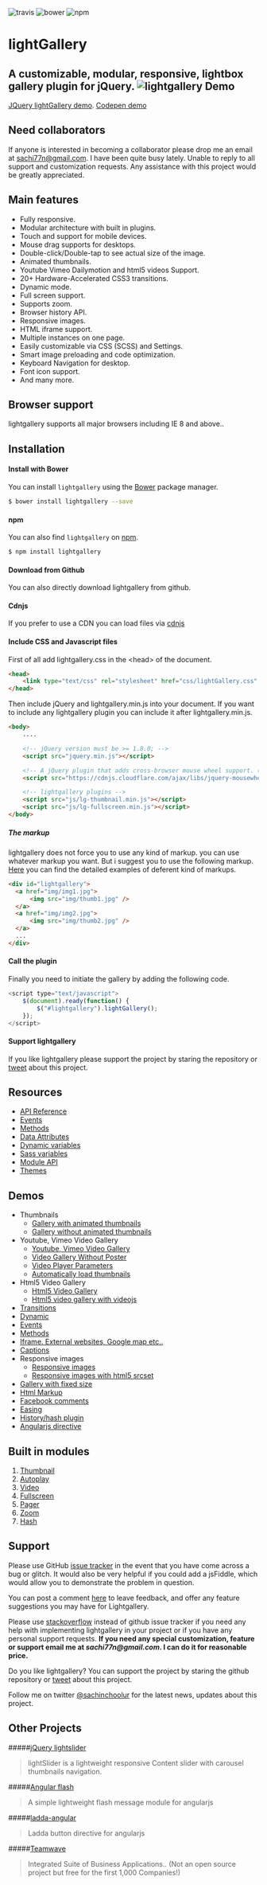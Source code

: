 ![travis](https://travis-ci.org/sachinchoolur/lightGallery.svg?branch=master)
![bower](https://img.shields.io/bower/v/lightgallery.svg)
![npm](https://img.shields.io/npm/v/lightgallery.svg)

# lightGallery
A customizable, modular, responsive, lightbox gallery plugin for jQuery.
![lightgallery](https://raw.githubusercontent.com/sachinchoolur/lightGallery/master/lib/lg.png)
Demo
---
[JQuery lightGallery demo](http://sachinchoolur.github.io/lightGallery/). [Codepen demo](http://codepen.io/sachinchoolur/details/QjLNMM/) 

Need collaborators 
---
If anyone is interested in becoming a collaborator please drop me an email at sachi77n@gmail.com.
I have been quite busy lately. Unable to reply to all support and customization requests. Any assistance with this project would be greatly appreciated.

Main features
---

* Fully responsive.
* Modular architecture with built in plugins.
* Touch and support for mobile devices.
* Mouse drag supports for desktops.
* Double-click/Double-tap to see actual size of the image.
* Animated thumbnails.
* Youtube Vimeo Dailymotion and html5 videos Support.
* 20+ Hardware-Accelerated CSS3 transitions.
* Dynamic mode.
* Full screen support.
* Supports zoom.
* Browser history API.
* Responsive images.
* HTML iframe support.
* Multiple instances on one page.
* Easily customizable via CSS (SCSS) and Settings.
* Smart image preloading and code optimization.
* Keyboard Navigation for desktop.
* Font icon support.
* And many more.
 
Browser support
---
lightgallery supports all major browsers including IE 8 and above..


Installation
---
#### Install with Bower

You can install ```lightgallery``` using the [Bower](http://bower.io) package manager.

```sh
$ bower install lightgallery --save
```

#### npm

You can also find ```lightgallery``` on [npm](http://npmjs.org).

```sh
$ npm install lightgallery
```
#### Download from Github

You can also directly download lightgallery from github.

#### Cdnjs

If you prefer to use a CDN you can load files via [cdnjs](https://cdnjs.com/libraries/lightgallery)

#### Include CSS and Javascript files
First of all add lightgallery.css in the &lt;head&gt; of the document.
``` html
<head>
    <link type="text/css" rel="stylesheet" href="css/lightGallery.css" /> 
</head>
```
Then include jQuery and lightgallery.min.js into your document.
If you want to include any lightgallery plugin you can include it after lightgallery.min.js.
``` html
<body>
    ....

    <!-- jQuery version must be >= 1.8.0; -->
    <script src="jquery.min.js"></script>

    <!-- A jQuery plugin that adds cross-browser mouse wheel support. (Optional) -->
    <script src="https://cdnjs.cloudflare.com/ajax/libs/jquery-mousewheel/3.1.13/jquery.mousewheel.min.js"></script>

    <!-- lightgallery plugins -->
    <script src="js/lg-thumbnail.min.js"></script>
    <script src="js/lg-fullscreen.min.js"></script>
</body>  
```
##### The markup
lightgallery does not force you to use any kind of markup. you can use whatever markup you want. But i suggest you to use the following markup. [Here](http://sachinchoolur.github.io/lightGallery/demos/html-markup.html) you can find the detailed examples of deferent kind of markups.
``` html
<div id="lightgallery">
  <a href="img/img1.jpg">
      <img src="img/thumb1.jpg" />
  </a>
  <a href="img/img2.jpg">
      <img src="img/thumb2.jpg" />
  </a>
  ...
</div>
```
#### Call the plugin
Finally you need to initiate the gallery by adding the following code.
``` javascript
<script type="text/javascript">
    $(document).ready(function() {
        $("#lightgallery").lightGallery(); 
    });
</script>
```

#### Support lightgallery
If you like lightgallery please support the project by staring the repository or <a href="https://twitter.com/intent/tweet?original_referer=https%3A%2F%2Fabout.twitter.com%2Fresources%2Fbuttons&ref_src=twsrc%5Etfw&text=lightGallery%20-%20The%20complete%20%23jQuery%20lightbox%20gallery%20plugin.%20%23javascript&tw_p=tweetbutton&url=http%3A%2F%2Fsachinchoolur.github.io%2FlightGallery%2F" target="_blank">tweet</a> about this project.

Resources
----
* [API Reference](http://sachinchoolur.github.io/lightGallery/docs/api.html)
* [Events](http://sachinchoolur.github.io/lightGallery/docs/api.html#events)
* [Methods](http://sachinchoolur.github.io/lightGallery/docs/api.html#methods)
* [Data Attributes](http://sachinchoolur.github.io/lightGallery/docs/api.html#attributes)
* [Dynamic variables](http://sachinchoolur.github.io/lightGallery/docs/api.html#dynamic)
* [Sass variables](http://sachinchoolur.github.io/lightGallery/docs/api.html#sass)
* [Module API](http://sachinchoolur.github.io/lightGallery/docs/plugin-api.html)
* [Themes](http://sachinchoolur.github.io/lightGallery/themes/)

Demos 
----
* Thumbnails
  * [Gallery with animated thumbnails](http://sachinchoolur.github.io/lightGallery/demos/) 
  * [Gallery without animated thumbnails](http://sachinchoolur.github.io/lightGallery/demos/#normal-thumb) 
* Youtube, Vimeo Video Gallery
  * [Youtube, Vimeo Video Gallery](http://sachinchoolur.github.io/lightGallery/demos/videos.html)
  * [Video Gallery Without Poster](http://sachinchoolur.github.io/lightGallery/demos/videos.html#video-without-poster)
  * [Video Player Parameters](http://sachinchoolur.github.io/lightGallery/demos/videos.html#video-player-param)
  * [Automatically load thumbnails](http://sachinchoolur.github.io/lightGallery/demos/videos.html#auto-thumb)
* Html5 Video Gallery
  * [Html5 Video Gallery](http://sachinchoolur.github.io/lightGallery/demos/html5-videos.html)
  * [Html5 video gallery with videojs](http://sachinchoolur.github.io/lightGallery/demos/html5-videos.html#video-without-poster)
* [Transitions](http://sachinchoolur.github.io/lightGallery/demos/transitions.html)
* [Dynamic](http://sachinchoolur.github.io/lightGallery/demos/dynamic.html)
* [Events](http://sachinchoolur.github.io/lightGallery/demos/events.html)
* [Methods](http://sachinchoolur.github.io/lightGallery/demos/methods.html)
* [Iframe. External websites, Google map etc..](http://sachinchoolur.github.io/lightGallery/demos/iframe.html)
* [Captions](http://sachinchoolur.github.io/lightGallery/demos/captions.html)
* Responsive images
  * [Responsive images](http://sachinchoolur.github.io/lightGallery/demos/responsive.html)
  * [Responsive images with html5 srcset](http://sachinchoolur.github.io/lightGallery/demos/responsive.html#srcset-demo)
* [Gallery with fixed size](http://sachinchoolur.github.io/lightGallery/demos/fixed-size.html)
* [Html Markup](http://sachinchoolur.github.io/lightGallery/demos/html-markup.html)
* [Facebook comments](http://sachinchoolur.github.io/lightGallery/demos/comment-box.html)
* [Easing](http://sachinchoolur.github.io/lightGallery/demos/easing.html)
* [History/hash plugin](http://sachinchoolur.github.io/lightGallery/demos/hash.html)
* [Angularjs directive](http://sachinchoolur.github.io/lightGallery/demos/angularjs.html)

Built in modules
----
1. [Thumbnail](http://sachinchoolur.github.io/lightGallery/docs/api.html#lg-thumbnial)
2. [Autoplay](http://sachinchoolur.github.io/lightGallery/docs/api.html#lg-autoplay)
3. [Video](http://sachinchoolur.github.io/lightGallery/docs/api.html#lg-video)
4. [Fullscreen](http://sachinchoolur.github.io/lightGallery/docs/api.html#lg-fullscreen)
4. [Pager](http://sachinchoolur.github.io/lightGallery/docs/api.html#lg-pager)
4. [Zoom](http://sachinchoolur.github.io/lightGallery/docs/api.html#lg-zoom)
4. [Hash](http://sachinchoolur.github.io/lightGallery/docs/api.html#lg-hash)

Support
----
Please use GitHub [issue tracker](https://github.com/sachinchoolur/lightGallery/issues/new) in the event that you have come across a bug or glitch. It would also be very helpful if you could add a jsFiddle, which would allow you to demonstrate the problem in question.

You can post a comment [here](http://sachinchoolur.github.io/lightGallery/#comments) to leave feedback, and offer any feature suggestions you may have for Lightgallery.

Please use [stackoverflow](https://stackoverflow.com/search?q=lightgallery) instead of github issue tracker if you need any help with implementing lightgallery in your project or if you have any personal support requests. **If you need any special customization, feature or support email me at _sachi77n@gmail.com_. I can do it for reasonable price.**

Do you like lightgallery? You can support the project by staring the github repository or [tweet](https://twitter.com/intent/tweet?original_referer=https%3A%2F%2Fabout.twitter.com%2Fresources%2Fbuttons&ref_src=twsrc%5Etfw&text=lightGallery%20-%20The%20complete%20%23jQuery%20lightbox%20gallery%20plugin.%20%23javascript&tw_p=tweetbutton&url=http%3A%2F%2Fsachinchoolur.github.io%2FlightGallery%2F) about this project.

Follow me on twitter [@sachinchoolur](https://twitter.com/sachinchoolur) for the latest news, updates about this project.

Other Projects
----
#####[jQuery lightslider](https://github.com/sachinchoolur/lightslider)
> lightSlider is a lightweight responsive Content slider with carousel thumbnails navigation.

#####[Angular flash](https://github.com/sachinchoolur/angular-flash)
> A simple lightweight flash message module for angularjs

#####[ladda-angular](https://github.com/sachinchoolur/ladda-angular)
> Ladda button directive for angularjs

#####[Teamwave](http://www.teamwave.com/?kid=676V2)
> Integrated Suite of Business Applications.. (Not an open source project but free for the first 1,000 Companies!)



